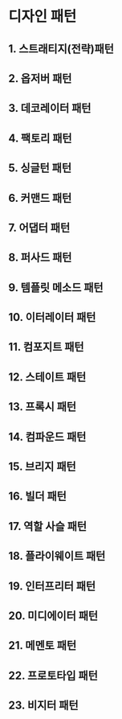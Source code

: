 # 디자인 패턴

## 1. 스트래티지(전략)패턴

## 2. 옵저버 패턴

## 3. 데코레이터 패턴

## 4. 팩토리 패턴

## 5. 싱글턴 패턴

## 6. 커맨드 패턴

## 7. 어댑터 패턴

## 8. 퍼사드 패턴

## 9. 템플릿 메소드 패턴

## 10. 이터레이터 패턴

## 11. 컴포지트 패턴

## 12. 스테이트 패턴

## 13. 프록시 패턴

## 14. 컴파운드 패턴

## 15. 브리지 패턴

## 16. 빌더 패턴

## 17. 역할 사슬 패턴

## 18. 플라이웨이트 패턴

## 19. 인터프리터 패턴

## 20. 미디에이터 패턴

## 21. 메멘토 패턴

## 22. 프로토타입 패턴

## 23. 비지터 패턴
